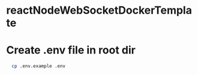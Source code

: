 # reactNodeWebSocketDockerTemplate

# Create .env file in root dir
```bash
  cp .env.example .env
```